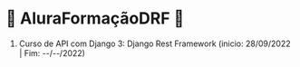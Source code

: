 # 🦕 AluraFormaçãoDRF 🦕

1. Curso de API com Django 3: Django Rest Framework (inicio: 28/09/2022 | Fim: --/--/2022)
